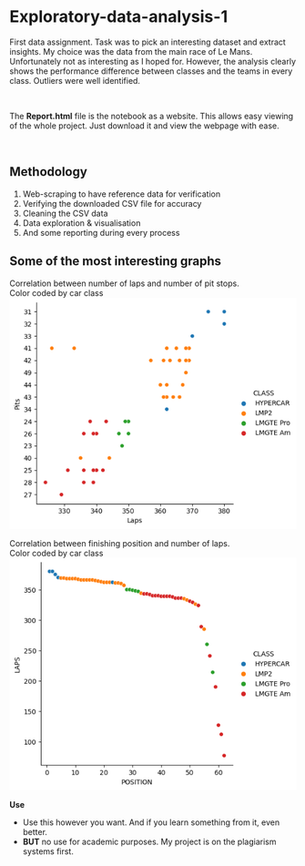 # Exploratory-data-analysis-1

First data assignment. Task was to pick an interesting dataset and extract insights. My choice was the data from the main race of Le Mans. Unfortunately not as interesting as I hoped for. However, the analysis clearly shows the performance difference between classes and the teams in every class. Outliers were well identified.  

<br> 

The **Report.html** file is the notebook as a website. This allows easy viewing of the whole project. 
Just download it and view the webpage with ease. 

<br>

## Methodology
1. Web-scraping to have reference data for verification
2. Verifying the downloaded CSV file for accuracy
3. Cleaning the CSV data
4. Data exploration & visualisation
5. And some reporting during every process 

## Some of the most interesting graphs
Correlation between number of laps and number of pit stops.  
Color coded by car class  
![Laps vs numer of pit stops](/graphs/laps_vs_pits.png)  

Correlation between finishing position and number of laps.  
Color coded by car class  
![Laps vs numer of pit stops](/graphs/pos_vs_laps.png) 
  
**Use** 
- Use this however you want. And if you learn something from it, even better.
- **BUT** no use for academic purposes. My project is on the plagiarism systems first.  

